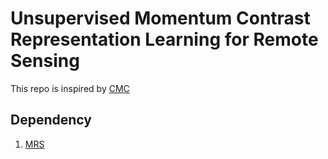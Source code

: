 # Unsupervised Momentum Contrast Representation Learning for Remote Sensing
This repo is inspired by [CMC](https://github.com/HobbitLong/CMC)

## Dependency
1. [MRS](https://github.com/bohaohuang/mrs)